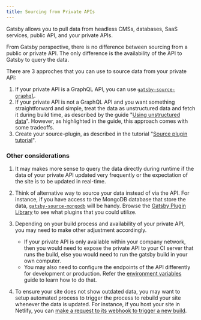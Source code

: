 ```yaml
---
title: Sourcing from Private APIs
---
```


Gatsby allows you to pull data from headless CMSs, databases, SaaS services, public API, and your private APIs.

From Gatsby perspective, there is no difference between sourcing from a public or private API. The only difference is the availability of the API to Gatsby to query the data.

There are 3 approches that you can use to source data from your private API:

1. If your private API is a GraphQL API, you can use [`gatsby-source-graphql`](https://www.gatsbyjs.org/packages/gatsby-source-graphql/).
2. If your private API is not a GraphQL API and you want something straightforward and simple, treat the data as unstructured data and fetch it during build time, as described by the guide "[Using unstructured data](/docs/using-unstructured-data/)". However, as highlighted in the guide, this approach comes with some tradeoffs.
3. Create your source-plugin, as described in the tutorial "[Source plugin tutorial](/docs/source-plugin-tutorial/)".

### Other considerations

1. It may makes more sense to query the data directly during runtime if the data of your private API updated very frequently or the expectation of the site is to be updated in real-time.

2. Think of alternative way to source your data instead of via the API. For instance, if you have access to the MongoDB database that store the data, [`gatsby-source-mongodb`](/https://www.gatsbyjs.org/packages/gatsby-source-mongodb/) will be handy. Browse the [Gatsby Plugin Library](https://www.gatsbyjs.org/plugins/) to see what plugins that you could utilize.

3. Depending on your build process and availability of your private API, you may need to make other adjustment accordingly.

   - If your private API is only available within your company network, then you would need to expose the private API to your CI server that runs the build, else you would need to run the gatsby build in your own computer.
   - You may also need to configure the endpoints of the API differently for development or production. Refer the [environment variables](/docs/environment-variables/) guide to learn how to do that.

4. To ensure your site does not show outdated data, you may want to setup automated process to trigger the process to rebuild your site whenever the data is updated. For instance, if you host your site in Netlify, you can [make a request to its webhook to trigger a new build](https://www.netlify.com/docs/webhooks/).
